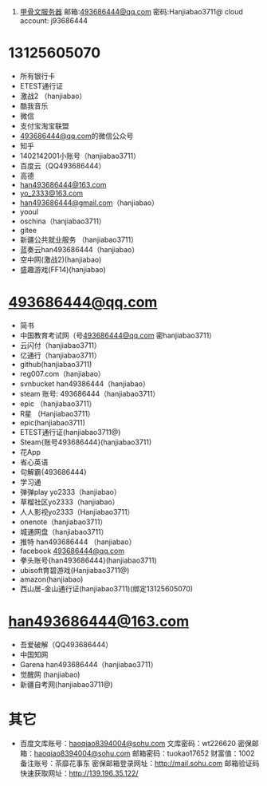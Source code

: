 1. [甲骨文服务器](https://cloud.oracle.com/)
	邮箱:493686444@qq.com
	密码:Hanjiabao3711@
	cloud account: j93686444
	
# 13125605070
- 所有银行卡
- ETEST通行证
- 激战2 （hanjiabao）
- 酷我音乐
- 微信
- 支付宝淘宝联盟
- [493686444@qq.com](mailto:493686444@qq.com)的微信公众号
- 知乎
- 1402142001小账号（hanjiabao3711）
- 百度云（QQ493686444）
- 高德
- [han493686444@163.com](mailto:han493686444@163.com)
- [yo_2333@163.com](mailto:yo_2333@163.com)
- [han493686444@gmail.com](mailto:han493686444@gmail.com)（hanjiabao）
- yooul
- oschina（hanjiabao3711）
- gitee
- 新疆公共就业服务 （hanjiabao3711）
- 蓝奏云han493686444（hanjiabao）
- 空中网(激战2)(hanjiabao)
- 盛趣游戏(FF14)(hanjiabao)

# 493686444@qq.com
- 简书
- 中国教育考试网（号[493686444@qq.com](mailto:493686444@qq.com) 密hanjiabao3711）
- 云闪付（hanjiabao3711）
- 亿通行（hanjiabao3711）
- github(hanjiabao3711)
- reg007.com（hanjiabao）
- svnbucket han49386444（hanjiabao）
- steam 账号: 493686444（hanjiabao3711）
- epic （hanjiabao3711）
- R星 （Hanjiabao3711）
- epic(hanjiabao3711)
- ETEST通行证(hanjiabao3711@)
- Steam{账号493686444}(hanjiabao3711)
- 花App
- 省心英语
- 句解霸{493686444}
- 学习通
- 弹弹play yo2333（hanjiabao）
- 草榴社区yo2333（hanjiabao）
- 人人影视yo2333（Hanjiabao3711）
- onenote（hanjiabao3711）
- 城通网盘（hanjiabao3711）
- 推特 han493686444 （hanjiabao）
- facebook [493686444@qq.com](mailto:493686444@qq.com)
- 拳头账号{han493686444}(hanjiabao3711)
- ubisoft育碧游戏(Hanjiabao3711@)
- amazon(hanjiabao)
- 西山居-金山通行证(hanjiabao3711)(绑定13125605070)

# han493686444@163.com
- 吾爱破解（QQ493686444）
- 中国知网
- Garena han493686444（hanjiabao3711）
- 觉醒网 (hanjiabao)
- 新疆自考网(hanjiabao3711@)


# 其它
- 百度文库账号：[haoqiao8394004@sohu.com](mailto:haoqiao8394004@sohu.com)
	文库密码：wt226620
	密保邮箱：[haoqiao8394004@sohu.com](mailto:haoqiao8394004@sohu.com)
	邮箱密码：tuokao17652
	财富值：1002
	备注账号：茶靡花事东
	密保邮箱登录网址：http://mail.sohu.com
	邮箱验证码快速获取网址：http://139.196.35.122/